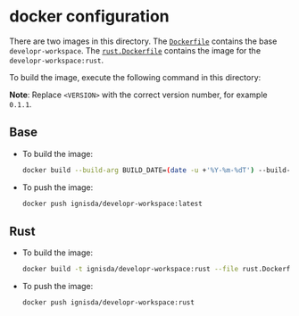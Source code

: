 # docker configuration

There are two images in this directory. The [`Dockerfile`](./Dockerfile) contains the base
`developr-workspace`. The [`rust.Dockerfile`](./rust.Dockerfile) contains the image for the
`developr-workspace:rust`.

To build the image, execute the following command in this directory:

**Note**: Replace `<VERSION>` with the correct version number, for example `0.1.1`.

## Base

- To build the image:

    ```bash
    docker build --build-arg BUILD_DATE=(date -u +'%Y-%m-%dT') --build-arg BUILD_VERSION="<VERSION>" -t ignisda/developr-workspace:latest .
    ```

- To push the image:

    ```bash
    docker push ignisda/developr-workspace:latest
    ```

## Rust

- To build the image:

    ```bash
    docker build -t ignisda/developr-workspace:rust --file rust.Dockerfile .
    ```

- To push the image:

    ```bash
    docker push ignisda/developr-workspace:rust
    ```
